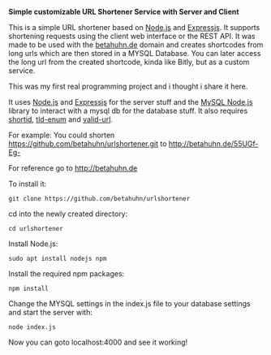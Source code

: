 **Simple customizable URL Shortener Service with Server and Client**


This is a simple URL shortener based on [Node.js](https://github.com/nodejs/node.git) and [Expressjs](https://github.com/expressjs/express.git). It supports shortening requests using the client web
interface or the REST API. It was made to be used with the [betahuhn.de](http://betahuhn.de) domain and creates shortcodes from long urls which are then stored in a MYSQL Database. You can later access the long url from the created shortcode, kinda like Bitly, but as a custom service. 

This was my first real programming project and i thought i share it here.

It uses [Node.js](https://github.com/nodejs/node.git) and [Expressjs](https://github.com/expressjs/express.git) for the server stuff and the [MySQL Node.js](https://github.com/mysqljs/mysql.git) library to interact with a mysql db for the database stuff. It also requires [shortid](https://github.com/dylang/shortid.git), [tld-enum](https://github.com/incognico/list-of-top-level-domains.git) and [valid-url](https://github.com/ogt/valid-url.git).

For example:
You could shorten https://github.com/betahuhn/urlshortener.git to http://betahuhn.de/55UGf-Eg-

For reference go to http://betahuhn.de

To install it:
```
git clone https://github.com/betahuhn/urlshortener
```
cd into the newly created directory:
```
cd urlshortener
```
Install Node.js:
```
sudo apt install nodejs npm
```
Install the required npm packages:
```
npm install
```
Change the MYSQL settings in the index.js file to your database settings and start the server with:
```
node index.js
```
Now you can goto localhost:4000 and see it working!

